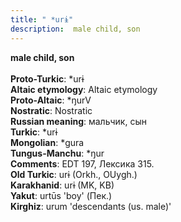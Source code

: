 ```yaml
---
title: " *urɨ"
description:  male child, son
---
```

<strong> male child, son</strong><br><br>
<strong>Proto-Turkic</strong>:  *urɨ<br>
<strong>Altaic etymology</strong>:  Altaic etymology<br>
<strong> Proto-Altaic</strong>:  *ŋurV<br>
<strong>Nostratic</strong>:  Nostratic<br>
<strong>Russian meaning</strong>:  мальчик, сын<br>
<strong>Turkic</strong>:  *urɨ<br>
<strong>Mongolian</strong>:  *gura<br>
<strong>Tungus-Manchu</strong>:  *ŋur<br>
<strong>Comments</strong>:  EDT 197, Лексика 315.<br>
<strong>Old Turkic</strong>:  urɨ (Orkh., OUygh.)<br>
<strong>Karakhanid</strong>:  urɨ (MK, KB)<br>
<strong>Yakut</strong>:  urtūs 'boy' (Пек.)<br>
<strong>Kirghiz</strong>:  urum 'descendants (us. male)'<br>


